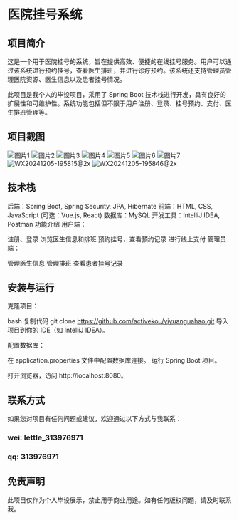 # 医院挂号系统
## 项目简介
这是一个用于医院挂号的系统，旨在提供高效、便捷的在线挂号服务。用户可以通过该系统进行预约挂号，查看医生排班，并进行诊疗预约。该系统还支持管理员管理医院资源、医生信息以及患者挂号情况。

此项目是我个人的毕设项目，采用了 Spring Boot 技术栈进行开发，具有良好的扩展性和可维护性。系统功能包括但不限于用户注册、登录、挂号预约、支付、医生排班管理等。

## 项目截图
![图片1](https://github.com/user-attachments/assets/8b4b13da-54bc-4370-b905-49d3c65375e0)
![图片2](https://github.com/user-attachments/assets/a59974c8-36a2-483b-8955-6578aec7bb1c)
![图片3](https://github.com/user-attachments/assets/87938129-188c-4e31-9c8b-390697d98aa0)
![图片4](https://github.com/user-attachments/assets/92bc6047-f8af-425f-a5aa-9bc593975516)
![图片5](https://github.com/user-attachments/assets/ec77f37d-f84c-4a00-b824-50afdf2f8797)
![图片6](https://github.com/user-attachments/assets/5be02b49-969e-4dfb-beec-075a353a3725)
![图片7](https://github.com/user-attachments/assets/d95d6d7e-2b35-4b0d-99cd-7c8c347654c3)
![WX20241205-195815@2x](https://github.com/user-attachments/assets/20623eed-956f-4fdf-a7b2-31ab6868ebe1)
![WX20241205-195846@2x](https://github.com/user-attachments/assets/5286d5c6-0720-4527-8c60-9d77664932d1)



## 技术栈
后端：Spring Boot, Spring Security, JPA, Hibernate
前端：HTML, CSS, JavaScript (可选：Vue.js, React)
数据库：MySQL
开发工具：IntelliJ IDEA, Postman
功能介绍
用户端：

注册、登录
浏览医生信息和排班
预约挂号，查看预约记录
进行线上支付
管理员端：

管理医生信息
管理排班
查看患者挂号记录
## 安装与运行
克隆项目：

bash
复制代码
git clone https://github.com/activekou/yiyuanguahao.git
导入项目到你的 IDE（如 IntelliJ IDEA）。

配置数据库：

在 application.properties 文件中配置数据库连接。
运行 Spring Boot 项目。

打开浏览器，访问 http://localhost:8080。

## 联系方式
如果您对项目有任何问题或建议，欢迎通过以下方式与我联系：
### wei: lettle_313976971
### qq: 313976971
## 免责声明
此项目仅作为个人毕设展示，禁止用于商业用途。如有任何版权问题，请及时联系我。

